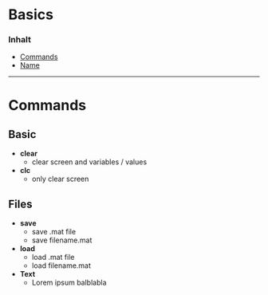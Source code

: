 # Basics

### Inhalt 
- [Commands](#Link)
- [Name](#Link)


---
# Commands

## Basic
- **clear**
    - clear screen and variables / values
- **clc**
    - only clear screen

## Files
- **save**
    - save .mat file
    - save filename.mat
- **load**
    - load .mat file
    - load filename.mat
- **Text**
    - Lorem ipsum balblabla